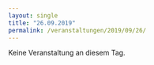 ```yaml
---
layout: single
title: "26.09.2019"
permalink: /veranstaltungen/2019/09/26/
---
```


Keine Veranstaltung an diesem Tag.
